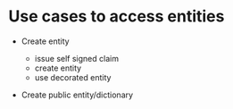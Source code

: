 Use cases to access entities
============================

- Create entity
    - issue self signed claim
    - create entity
    - use decorated entity
    
- Create public entity/dictionary


